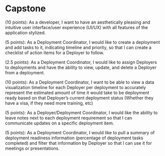 # Capstone
<!-- Features: -->
<!-- (5 points): As a Deployer and Deployment Coordinator (admin), I want to be able 
to register/login an account with the application so that I can have a different 
application experience depending on my role. 

(2.5 points): As a Deployer and Deployment Coordinator, I want to be able to 
create a profile on the application with relevant details so that I can view those 
details at a later time. -->

(10 points): As a developer, I want to have an aesthetically pleasing and intuitive 
user interface/user experience (UI/UX) with all features of the application stylized.

(5 points): As a Deployment Coordinator, I would like to create a deployment and 
add tasks to it, indicating timeline and priority, so that I can create a checklist of 
action items for a Deployer to follow.

(2.5 points): As a Deployment Coordinator, I would like to assign Deployers to 
deployments and have the ability to view, update, and delete a Deployer from a 
deployment.

(10 points): As a Deployment Coordinator, I want to be able to view a data 
visualization timeline for each Deployer per deployment to accurately represent 
the estimated amount of time it would take to be deployment ready based on that
Deployer’s current deployment status (Whether they have a visa, if they need 
more training, etc)

<!-- (5 points): As a Deployer, I want to see a dashboard that displays all of the tasks 
that need to be completed for the current day so that I can see what I should 
focus on in order to be deployment ready, in order of priority. -->

(5 points): As a Deployer/Deployment Coordinator, I would like the ability to leave 
notes next to each deployment requirement so that I can communicate updates 
on a specific deployment item. 

(5 points): As a Deployment Coordinator, I would like to pull a summary of 
deployment readiness information (percentage of deployment tasks completed) 
and filter that information by Deployer so that I can use it for meetings or 
presentations. 